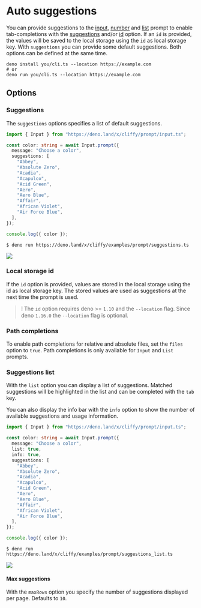 # Auto suggestions

You can provide suggestions to the [input](./types/input.md),
[number](./types/number.md) and [list](./types/list.md) prompt to enable
tab-completions with the [suggestions](#suggestions) and/or
[id](#local-storage-id) option. If an `id` is provided, the values will be saved
to the local storage using the `id` as local storage key. With `suggestions` you
can provide some default suggestions. Both options can be defined at the same
time.

```shell
deno install you/cli.ts --location https://example.com
# or
deno run you/cli.ts --location https://example.com
```

## Options

### Suggestions

The `suggestions` options specifies a list of default suggestions.

```typescript
import { Input } from "https://deno.land/x/cliffy/prompt/input.ts";

const color: string = await Input.prompt({
  message: "Choose a color",
  suggestions: [
    "Abbey",
    "Absolute Zero",
    "Acadia",
    "Acapulco",
    "Acid Green",
    "Aero",
    "Aero Blue",
    "Affair",
    "African Violet",
    "Air Force Blue",
  ],
});

console.log({ color });
```

```console
$ deno run https://deno.land/x/cliffy/examples/prompt/suggestions.ts
```

![](assets/img/suggestions.gif)

### Local storage id

If the `id` option is provided, values are stored in the local storage using the
id as local storage key. The stored values are used as suggestions at the next
time the prompt is used.

> ❕ The `id` option requires deno >= `1.10` and the `--location` flag. Since
> deno `1.16.0` the `--location` flag is optional.

### Path completions

To enable path completions for relative and absolute files, set the `files`
option to `true`. Path completions is only available for `Input` and `List`
prompts.

### Suggestions list

With the `list` option you can display a list of suggestions. Matched
suggestions will be highlighted in the list and can be completed with the `tab`
key.

You can also display the info bar with the `info` option to show the number of
available suggestions and usage information.

```typescript
import { Input } from "https://deno.land/x/cliffy/prompt/input.ts";

const color: string = await Input.prompt({
  message: "Choose a color",
  list: true,
  info: true,
  suggestions: [
    "Abbey",
    "Absolute Zero",
    "Acadia",
    "Acapulco",
    "Acid Green",
    "Aero",
    "Aero Blue",
    "Affair",
    "African Violet",
    "Air Force Blue",
  ],
});

console.log({ color });
```

```console
$ deno run https://deno.land/x/cliffy/examples/prompt/suggestions_list.ts
```

![](assets/img/suggestions_list.gif)

#### Max suggestions

With the `maxRows` option you specify the number of suggestions displayed per
page. Defaults to `10`.
